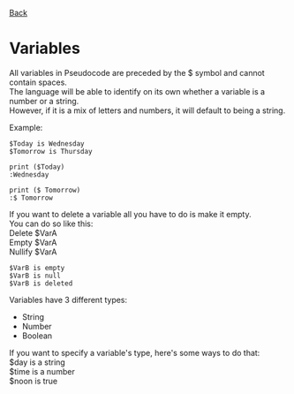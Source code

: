 [Back](/wiki/lang)  
# Variables

All variables in Pseudocode are preceded by the $ symbol and cannot contain spaces.  
The language will be able to identify on its own whether a variable is a number or a string.  
However, if it is a mix of letters and numbers, it will default to being a string.

Example:  

	$Today is Wednesday  
	$Tomorrow is Thursday  

	print ($Today)  
	:Wednesday  

	print ($ Tomorrow)  
	:$ Tomorrow  
	
If you want to delete a variable all you have to do is make it empty.  
You can do so like this:  
	Delete $VarA  
	Empty $VarA  
	Nullify $VarA  
	
	$VarB is empty  
	$VarB is null  
	$VarB is deleted  
	
Variables have 3 different types:
* String  
* Number  
* Boolean  

If you want to specify a variable's type, here's some ways to do that:  
	$day is a string  
	$time is a number  
	$noon is true
